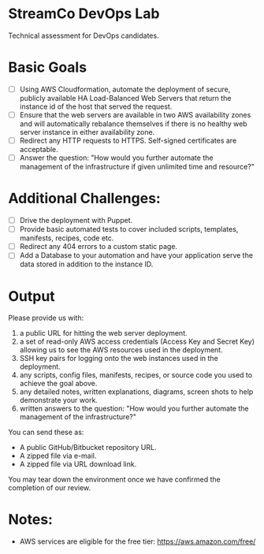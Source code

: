 StreamCo DevOps Lab
==========

Technical assessment for DevOps candidates.

Basic Goals
==========

- [ ] Using AWS Cloudformation, automate the deployment of secure, publicly available HA Load-Balanced Web Servers that return the instance id of the host that served the request.
- [ ] Ensure that the web servers are available in two AWS availability zones and will automatically rebalance themselves if there is no healthy web server instance in either availability zone.
- [ ] Redirect any HTTP requests to HTTPS. Self-signed certificates are acceptable.
- [ ] Answer the question: "How would you further automate the management of the infrastructure if given unlimited time and resource?"

Additional Challenges:
==========

- [ ] Drive the deployment with Puppet.
- [ ] Provide basic automated tests to cover included scripts, templates, manifests, recipes, code etc.
- [ ] Redirect any 404 errors to a custom static page.
- [ ] Add a Database to your automation and have your application serve the data stored in addition to the instance ID.

Output
==========

Please provide us with:

1. a public URL for hitting the web server deployment.
2. a set of read-only AWS access credentials (Access Key and Secret Key) allowing us to see the AWS resources used in the deployment.
3. SSH key pairs for logging onto the web instances used in the deployment.
4. any scripts, config files, manifests, recipes, or source code you used to achieve the goal above.
5. any detailed notes, written explanations, diagrams, screen shots to help demonstrate your work.
6. written answers to the question: "How would you further automate the management of the infrastructure?"

You can send these as:

* A public GitHub/Bitbucket repository URL.
* A zipped file via e-mail.
* A zipped file via URL download link.

You may tear down the environment once we have confirmed the completion of our review.

Notes:
==========

* AWS services are eligible for the free tier: https://aws.amazon.com/free/
